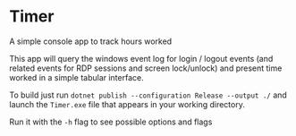 # Timer
A simple console app to track hours worked

This app will query the windows event log for login / logout events (and related
events for RDP sessions and screen lock/unlock) and present time worked in a
simple tabular interface.

To build just run `dotnet publish --configuration Release --output ./` and
launch the `Timer.exe` file that appears in your working directory.

Run it with the `-h` flag to see possible options and flags 
